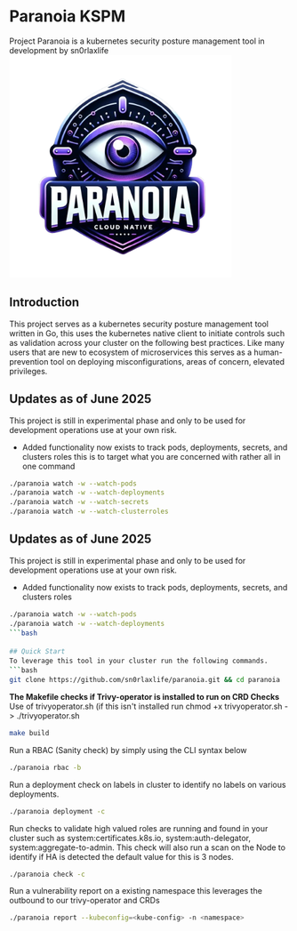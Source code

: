 # Paranoia KSPM
Project Paranoia is a kubernetes security posture management tool in development by sn0rlaxlife
<img src="https://github.com/sn0rlaxlife/paranoia/blob/main/paranoia-logo.png" alt="Paranoia" width="400" height="400">

## Introduction ##
This project serves as a kubernetes security posture management tool written in Go, this uses the kubernetes native client to initiate controls such as validation across your cluster on the following best practices. Like many users that are new to ecosystem of microservices this serves as a human-prevention tool on deploying misconfigurations, areas of concern, elevated privileges.

## Updates as of June 2025 ##
This project is still in experimental phase and only to be used for development operations use at your own risk.

- Added functionality now exists to track pods, deployments, secrets, and clusters roles this is to target what you are concerned with rather all in one command
```bash
./paranoia watch -w --watch-pods
./paranoia watch -w --watch-deployments
./paranoia watch -w --watch-secrets
./paranoia watch -w --watch-clusterroles 
```


## Updates as of June 2025 ##
This project is still in experimental phase and only to be used for development operations use at your own risk.

- Added functionality now exists to track pods, deployments, secrets, and clusters roles
```bash
./paranoia watch -w --watch-pods
./paranoia watch -w --watch-deployments
```bash

## Quick Start
To leverage this tool in your cluster run the following commands.
```bash
git clone https://github.com/sn0rlaxlife/paranoia.git && cd paranoia
```


<b> The Makefile checks if Trivy-operator is installed to run on CRD Checks </b>
Use of trivyoperator.sh (if this isn't installed run chmod +x trivyoperator.sh -> ./trivyoperator.sh
```bash
make build
```

Run a RBAC (Sanity check) by simply using the CLI syntax below
```bash
./paranoia rbac -b
```

Run a deployment check on labels in cluster to identify no labels on various deployments.
```bash
./paranoia deployment -c
```


Run checks to validate high valued roles are running and found in your cluster such as system:certificates.k8s.io, system:auth-delegator, system:aggregate-to-admin. This check will also run a scan on the Node to identify if HA is detected the default value for this is 3 nodes.
```bash
./paranoia check -c
```

Run a vulnerability report on a existing namespace this leverages the outbound to our trivy-operator and CRDs
```bash
./paranoia report --kubeconfig=<kube-config> -n <namespace>
```
